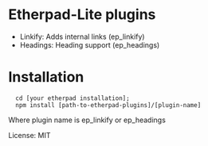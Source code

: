 # Etherpad-Lite plugins

- Linkify: Adds internal links (ep_linkify)
- Headings: Heading support (ep_headings)

# Installation
```
  cd [your etherpad installation];
  npm install [path-to-etherpad-plugins]/[plugin-name]
```

Where plugin name is ep_linkify or ep_headings

License: MIT